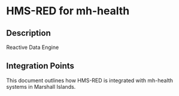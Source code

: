 # HMS-RED for mh-health

## Description

Reactive Data Engine

## Integration Points

This document outlines how HMS-RED is integrated with mh-health systems in Marshall Islands.
